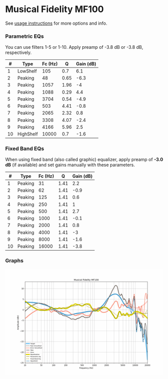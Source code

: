 # Musical Fidelity MF100
See [usage instructions](https://github.com/jaakkopasanen/AutoEq#usage) for more options and info.

### Parametric EQs
You can use filters 1-5 or 1-10. Apply preamp of -3.8 dB or -3.8 dB, respectively.

|   # | Type      |   Fc (Hz) |    Q |   Gain (dB) |
|-----|-----------|-----------|------|-------------|
|   1 | LowShelf  |       105 | 0.7  |         6.1 |
|   2 | Peaking   |        48 | 0.65 |        -6.3 |
|   3 | Peaking   |      1057 | 1.96 |        -4   |
|   4 | Peaking   |      1088 | 0.29 |         4.4 |
|   5 | Peaking   |      3704 | 0.54 |        -4.9 |
|   6 | Peaking   |       503 | 4.41 |        -0.8 |
|   7 | Peaking   |      2065 | 2.32 |         0.8 |
|   8 | Peaking   |      3308 | 4.07 |        -2.4 |
|   9 | Peaking   |      4166 | 5.96 |         2.5 |
|  10 | HighShelf |     10000 | 0.7  |        -1.6 |

### Fixed Band EQs
When using fixed band (also called graphic) equalizer, apply preamp of **-3.0 dB** (if available) and set gains manually with these parameters.

|   # | Type    |   Fc (Hz) |    Q |   Gain (dB) |
|-----|---------|-----------|------|-------------|
|   1 | Peaking |        31 | 1.41 |         2.2 |
|   2 | Peaking |        62 | 1.41 |        -0.9 |
|   3 | Peaking |       125 | 1.41 |         0.6 |
|   4 | Peaking |       250 | 1.41 |         1   |
|   5 | Peaking |       500 | 1.41 |         2.7 |
|   6 | Peaking |      1000 | 1.41 |        -0.1 |
|   7 | Peaking |      2000 | 1.41 |         0.8 |
|   8 | Peaking |      4000 | 1.41 |        -3   |
|   9 | Peaking |      8000 | 1.41 |        -1.6 |
|  10 | Peaking |     16000 | 1.41 |        -3.8 |

### Graphs
![](./Musical%20Fidelity%20MF100.png)
